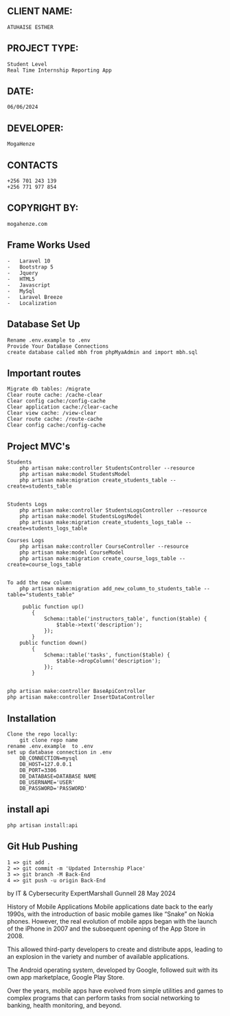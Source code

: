 



## CLIENT NAME: 
    ATUHAISE ESTHER

## PROJECT TYPE: 
    Student Level
    Real Time Internship Reporting App

## DATE: 
    06/06/2024   

## DEVELOPER:		
    MogaHenze

## CONTACTS
    +256 701 243 139
    +256 771 977 854


## COPYRIGHT BY:		
    mogahenze.com


## Frame Works Used
    -   Laravel 10
    -   Bootstrap 5
    -   Jquery
    -   HTML5
    -   Javascript
    -   MySql
    -   Laravel Breeze
    -   Localization
        
## Database Set Up 
    Rename .env.example to .env
    Provide Your DataBase Connections 
    create database called mbh from phpMyaAdmin and import mbh.sql

## Important routes
    Migrate db tables: /migrate
    Clear route cache: /cache-clear
    Clear config cache:/config-cache
    Clear application cache:/clear-cache
    Clear view cache: /view-clear
    Clear route cache: /route-cache
    Clear config cache:/config-cache

## Project MVC's 

    Students
        php artisan make:controller StudentsController --resource
        php artisan make:model StudentsModel
        php artisan make:migration create_students_table --create=students_table


    Students Logs
        php artisan make:controller StudentsLogsController --resource
        php artisan make:model StudentsLogsModel
        php artisan make:migration create_students_logs_table --create=students_logs_table

    Courses Logs
        php artisan make:controller CourseController --resource
        php artisan make:model CourseModel
        php artisan make:migration create_course_logs_table --create=course_logs_table

   
    To add the new column
        php artisan make:migration add_new_column_to_students_table --table="students_table"

         public function up()
            {
                Schema::table('instructors_table', function($table) {
                    $table->text('description');
                });
            }
        public function down()
            {
                Schema::table('tasks', function($table) {
                    $table->dropColumn('description');
                });
            }

    
    php artisan make:controller BaseApiController
    php artisan make:controller InsertDataController



## Installation
    Clone the repo locally:
        git clone repo name
    rename .env.example  to .env
    set up database connection in .env
        DB_CONNECTION=mysql
        DB_HOST=127.0.0.1
        DB_PORT=3306
        DB_DATABASE=DATABASE NAME
        DB_USERNAME='USER'
        DB_PASSWORD='PASSWORD'

## install api
    php artisan install:api

## Git Hub Pushing
    1 => git add .
    2 => git commit -m 'Updated Internship Place'
    3 => git branch -M Back-End
    4 => git push -u origin Back-End




by IT & Cybersecurity ExpertMarshall Gunnell 28 May 2024


History of Mobile Applications
Mobile applications date back to the early 1990s, with the introduction of basic mobile games like “Snake” on Nokia phones. However, the real evolution of mobile apps began with the launch of the iPhone in 2007 and the subsequent opening of the App Store in 2008.

This allowed third-party developers to create and distribute apps, leading to an explosion in the variety and number of available applications.

The Android operating system, developed by Google, followed suit with its own app marketplace, Google Play Store.

Over the years, mobile apps have evolved from simple utilities and games to complex programs that can perform tasks from social networking to banking, health monitoring, and beyond.